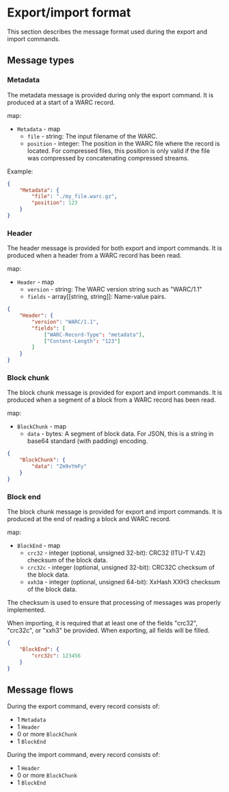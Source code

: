 # Export/import format

This section describes the message format used during the export and import commands.

## Message types

### Metadata

The metadata message is provided during only the export command. It is produced at a start of a WARC record.

map:

* `Metadata` - map
  * `file` - string: The input filename of the WARC.
  * `position` - integer: The position in the WARC file where the record is located. For compressed files, this position is only valid if the file was compressed by concatenating compressed streams.

Example:

```json
{
    "Metadata": {
        "file": "./my_file.warc.gz",
        "position": 123
    }
}
```

### Header

The header message is provided for both export and import commands. It is produced when a header from a WARC record has been read.

map:

* `Header` - map
  * `version` - string: The WARC version string such as "WARC/1.1"
  * `fields` - array[[string, string]]: Name-value pairs.

```json
{
    "Header": {
        "version": "WARC/1.1",
        "fields": [
            ["WARC-Record-Type": "metadata"],
            ["Content-Length": "123"]
        ]
    }
}
```

### Block chunk

The block chunk message is provided for export and import commands. It is produced when a segment of a block from a WARC record has been read.

map:

* `BlockChunk` - map
  * `data` - bytes: A segment of block data. For JSON, this is a string in base64 standard (with padding) encoding.

```json
{
    "BlockChunk": {
        "data": "Zm9vYmFy"
    }
}
```

### Block end

The block chunk message is provided for export and import commands. It is produced at the end of reading a block and WARC record.

map:

* `BlockEnd` - map
  * `crc32` - integer (optional, unsigned 32-bit): CRC32 (ITU-T V.42) checksum of the block data.
  * `crc32c` - integer (optional, unsigned 32-bit): CRC32C checksum of the block data.
  * `xxh3`a - integer (optional, unsigned 64-bit): XxHash XXH3 checksum of the block data.

The checksum is used to ensure that processing of messages was properly implemented.

When importing, it is required that at least one of the fields "crc32", "crc32c", or "xxh3" be provided. When exporting, all fields will be filled.

```json
{
    "BlockEnd": {
        "crc32c": 123456
    }
}
```

## Message flows

During the export command, every record consists of:

* 1 `Metadata`
* 1 `Header`
* 0 or more `BlockChunk`
* 1 `BlockEnd`

During the import command, every record consists of:

* 1 `Header`
* 0 or more `BlockChunk`
* 1 `BlockEnd`
